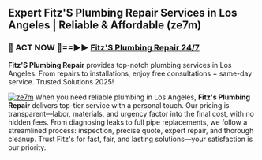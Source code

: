 ## Expert Fitz'S Plumbing Repair Services in Los Angeles | Reliable & Affordable (ze7m)  

<h3>🚿 ACT NOW 🌟==►► <a href="https://tinyurl.com/2ne6vx2x" rel="nofollow">Fitz'S Plumbing Repair 24/7</a></h3>

**Fitz'S Plumbing Repair** provides top-notch plumbing services in Los Angeles. From repairs to installations, enjoy free consultations + same-day service. Trusted Solutions 2025!

[![ze7m](https://i.imgur.com/4PFF4AK.jpeg)](https://tinyurl.com/2ne6vx2x)
When you need reliable plumbing in Los Angeles, **Fitz's Plumbing Repair** delivers top-tier service with a personal touch. Our pricing is transparent—labor, materials, and urgency factor into the final cost, with no hidden fees. From diagnosing leaks to full pipe replacements, we follow a streamlined process: inspection, precise quote, expert repair, and thorough cleanup. Trust Fitz's for fast, fair, and lasting solutions—your satisfaction is our priority.